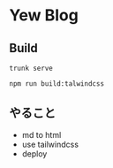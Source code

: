 # Yew Blog

## Build

```
trunk serve
```

```
npm run build:talwindcss
```

## やること

- md to html
- use tailwindcss
- deploy
